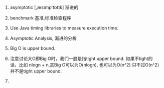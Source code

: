 1. asymptotic [,æsɪmp'tɒtɪk] 渐进的

2. benchmark 基准,标准检查程序

3. Use Java timing libraries to measure execution time.

4. Asymptotic Analysis, 渐进的分析

5. Big O is upper bound.

6. 注意讨论大O即Big O时，我们一般是指tight upper bound. 如果不tight的话，比如 nlogn + n,其Big O可以为O(nlogn), 也可以为O(n^2)
只不过O(n^2)并不是tight upper bound.

7.

